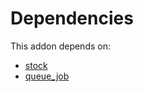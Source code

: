 # Dependencies

This addon depends on:

- [stock](https://github.com/bringout/oca-ocb-warehouse)
- [queue_job](https://github.com/bringout/oca-technical)
